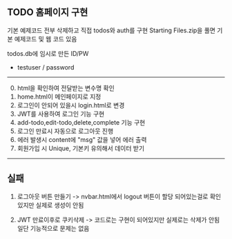 ## TODO 홈페이지 구현

기본 예제코드 전부 삭제하고 직접 todos와 auth를 구현
Starting Files.zip을 풀면 기본 예제코드 및 웹 코드 있음


todos.db에 임시로 만든 ID/PW
* testuser / password
---

0. html을 확인하여 전달받는 변수명 확인
1. home.html이 메인페이지로 지정
2. 로그인이 안되어 있을시 login.html로 변경
3. JWT를 사용하여 로그인 기능 구현
4. add-todo,edit-todo,delete,complete 기능 구현
5. 로그인 만료시 자동으로 로그아웃 진행
6. 에러 발생시 content에 "msg" 값을 넣어 에러 출력
7. 회원가입 시 Unique, 기본키 유의해서 데이터 받기

---
## 실패
1. 로그아웃 버튼 만들기 -> nvbar.html에서 logout 버튼이 할당 되어있는걸로 확인있지만
실제로 생성이 안됨
   
2. JWT 만료이후로 쿠키삭제 -> 코드로는 구현이 되어있지만 실제로는 삭제가 안됨
일단 기능적으로 문제는 없음

